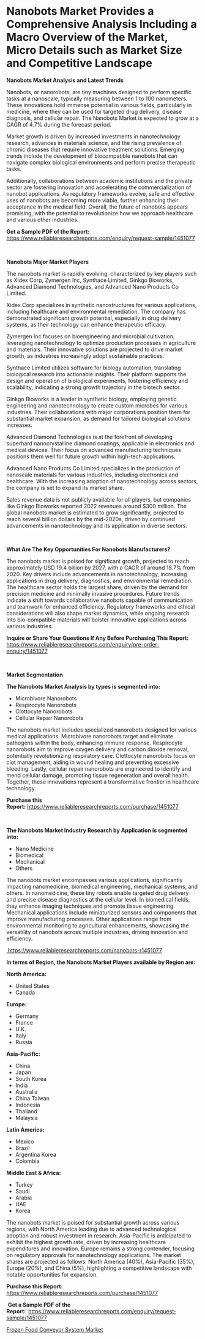 <p><h1>Nanobots Market Provides a Comprehensive Analysis Including a Macro Overview of the Market, Micro Details such as Market Size and Competitive Landscape</h1></p><p><strong>Nanobots Market Analysis and Latest Trends</strong></p>
<p><p>Nanobots, or nanorobots, are tiny machines designed to perform specific tasks at a nanoscale, typically measuring between 1 to 100 nanometers. These innovations hold immense potential in various fields, particularly in medicine, where they can be used for targeted drug delivery, disease diagnosis, and cellular repair. The Nanobots Market is expected to grow at a CAGR of 4.7% during the forecast period. </p><p>Market growth is driven by increased investments in nanotechnology research, advances in materials science, and the rising prevalence of chronic diseases that require innovative treatment solutions. Emerging trends include the development of biocompatible nanobots that can navigate complex biological environments and perform precise therapeutic tasks. </p><p>Additionally, collaborations between academic institutions and the private sector are fostering innovation and accelerating the commercialization of nanobot applications. As regulatory frameworks evolve, safe and effective uses of nanobots are becoming more viable, further enhancing their acceptance in the medical field. Overall, the future of nanobots appears promising, with the potential to revolutionize how we approach healthcare and various other industries.</p></p>
<p><strong>Get a Sample PDF of the Report:&nbsp;</strong> <a href="https://www.reliableresearchreports.com/enquiry/request-sample/1451077?utm_campaign=2030&utm_medium=2&utm_source=Github&utm_content=ia&utm_term=28022025&utm_id=nanobots">https://www.reliableresearchreports.com/enquiry/request-sample/1451077</a></p>
<p>&nbsp;</p>
<p><strong>Nanobots Major Market Players</strong></p>
<p><p>The nanobots market is rapidly evolving, characterized by key players such as Xidex Corp, Zymergen Inc, Synthace Limited, Ginkgo Bioworks, Advanced Diamond Technologies, and Advanced Nano Products Co Limited. </p><p>Xidex Corp specializes in synthetic nanostructures for various applications, including healthcare and environmental remediation. The company has demonstrated significant growth potential, especially in drug delivery systems, as their technology can enhance therapeutic efficacy.</p><p>Zymergen Inc focuses on bioengineering and microbial cultivation, leveraging nanotechnology to optimize production processes in agriculture and materials. Their innovative solutions are projected to drive market growth, as industries increasingly adopt sustainable practices.</p><p>Synthace Limited utilizes software for biology automation, translating biological research into actionable insights. Their platform supports the design and operation of biological experiments, fostering efficiency and scalability, indicating a strong growth trajectory in the biotech sector.</p><p>Ginkgo Bioworks is a leader in synthetic biology, employing genetic engineering and nanotechnology to create custom microbes for various industries. Their collaborations with major corporations position them for substantial market expansion, as demand for tailored biological solutions increases.</p><p>Advanced Diamond Technologies is at the forefront of developing superhard nanocrystalline diamond coatings, applicable in electronics and medical devices. Their focus on advanced manufacturing techniques positions them well for future growth within high-tech applications.</p><p>Advanced Nano Products Co Limited specializes in the production of nanoscale materials for various industries, including electronics and healthcare. With the increasing adoption of nanotechnology across sectors, the company is set to expand its market share.</p><p>Sales revenue data is not publicly available for all players, but companies like Ginkgo Bioworks reported 2022 revenues around $300 million. The global nanobots market is estimated to grow significantly, projected to reach several billion dollars by the mid-2020s, driven by continued advancements in nanotechnology and its application in diverse sectors.</p></p>
<p>&nbsp;</p>
<p><strong>What Are The Key Opportunities For Nanobots Manufacturers?</strong></p>
<p><p>The nanobots market is poised for significant growth, projected to reach approximately USD 19.4 billion by 2027, with a CAGR of around 18.7% from 2020. Key drivers include advancements in nanotechnology, increasing applications in drug delivery, diagnostics, and environmental remediation. The healthcare sector holds the largest share, driven by the demand for precision medicine and minimally invasive procedures. Future trends indicate a shift towards collaborative nanobots capable of communication and teamwork for enhanced efficiency. Regulatory frameworks and ethical considerations will also shape market dynamics, while ongoing research into bio-compatible materials will bolster innovative applications across various industries.</p></p>
<p><strong>Inquire or Share Your Questions If Any Before Purchasing This Report:</strong> <a href="https://www.reliableresearchreports.com/enquiry/pre-order-enquiry/1451077?utm_campaign=2030&utm_medium=2&utm_source=Github&utm_content=ia&utm_term=28022025&utm_id=nanobots">https://www.reliableresearchreports.com/enquiry/pre-order-enquiry/1451077</a></p>
<p>&nbsp;</p>
<p><strong>Market Segmentation</strong></p>
<p><strong>The Nanobots Market Analysis by types is segmented into:</strong></p>
<p><ul><li>Microbivore Nanorobots</li><li>Respirocyte Nanorobots</li><li>Clottocyte Nanorobots</li><li>Cellular Repair Nanorobots</li></ul></p>
<p><p>The nanobots market includes specialized nanorobots designed for various medical applications. Microbivore nanorobots target and eliminate pathogens within the body, enhancing immune response. Respirocyte nanorobots aim to improve oxygen delivery and carbon dioxide removal, potentially revolutionizing respiratory care. Clottocyte nanorobots focus on clot management, aiding in wound healing and preventing excessive bleeding. Lastly, cellular repair nanorobots are engineered to identify and mend cellular damage, promoting tissue regeneration and overall health. Together, these innovations represent a transformative frontier in healthcare technology.</p></p>
<p><strong>Purchase this Report:&nbsp;</strong><a href="https://www.reliableresearchreports.com/purchase/1451077?utm_campaign=2030&utm_medium=2&utm_source=Github&utm_content=ia&utm_term=28022025&utm_id=nanobots">https://www.reliableresearchreports.com/purchase/1451077</a></p>
<p>&nbsp;</p>
<p><strong>The Nanobots Market Industry Research by Application is segmented into:</strong></p>
<p><ul><li>Nano Medicine</li><li>Biomedical</li><li>Mechanical</li><li>Others</li></ul></p>
<p><p>The nanobots market encompasses various applications, significantly impacting nanomedicine, biomedical engineering, mechanical systems, and others. In nanomedicine, these tiny robots enable targeted drug delivery and precise disease diagnostics at the cellular level. In biomedical fields, they enhance imaging techniques and promote tissue engineering. Mechanical applications include miniaturized sensors and components that improve manufacturing processes. Other applications range from environmental monitoring to agricultural enhancements, showcasing the versatility of nanobots across multiple industries, driving innovation and efficiency.</p></p>
<p><a href="https://www.reliableresearchreports.com/nanobots-r1451077?utm_campaign=2030&utm_medium=2&utm_source=Github&utm_content=ia&utm_term=28022025&utm_id=nanobots">&nbsp;https://www.reliableresearchreports.com/nanobots-r1451077</a></p>
<p><strong>In terms of Region, the Nanobots Market Players available by Region are:</strong></p>
<p>
    <p> <strong> North America: </strong>
        <ul>
            <li>United States</li>
            <li>Canada</li>
        </ul>
        </p> 
    <p> <strong> Europe: </strong>
        <ul>
            <li>Germany</li>
            <li>France</li>
            <li>U.K.</li>
            <li>Italy</li>
            <li>Russia</li>
        </ul>
        </p> 
    <p> <strong> Asia-Pacific: </strong>
        <ul>
            <li>China</li>
            <li>Japan</li>
            <li>South Korea</li>
            <li>India</li>
            <li>Australia</li>
            <li>China Taiwan</li>
            <li>Indonesia</li>
            <li>Thailand</li>
            <li>Malaysia</li>
        </ul>
        </p> 
    <p> <strong> Latin America: </strong>
        <ul>
            <li>Mexico</li>
            <li>Brazil</li>
            <li>Argentina Korea</li>
            <li>Colombia</li>
        </ul>
        </p> 
    <p> <strong> Middle East & Africa: </strong>
        <ul>
            <li>Turkey</li>
            <li>Saudi</li>
            <li>Arabia</li>
            <li>UAE</li>
            <li>Korea</li>
        </ul>
    </p>
    </p>
<p><p>The nanobots market is poised for substantial growth across various regions, with North America leading due to advanced technological adoption and robust investment in research. Asia-Pacific is anticipated to exhibit the highest growth rate, driven by increasing healthcare expenditures and innovation. Europe remains a strong contender, focusing on regulatory approvals for nanotechnology applications. The market shares are projected as follows: North America (40%), Asia-Pacific (35%), Europe (20%), and China (5%), highlighting a competitive landscape with notable opportunities for expansion.</p></p>
<p><strong>Purchase this Report: </strong><a href="https://www.reliableresearchreports.com/purchase/1451077?utm_campaign=2030&utm_medium=2&utm_source=Github&utm_content=ia&utm_term=28022025&utm_id=nanobots">https://www.reliableresearchreports.com/purchase/1451077</a></p>
<p>&nbsp;<strong>Get a Sample PDF of the Report:&nbsp;&nbsp;</strong><a href="https://www.reliableresearchreports.com/enquiry/request-sample/1451077?utm_campaign=2030&utm_medium=2&utm_source=Github&utm_content=ia&utm_term=28022025&utm_id=nanobots">https://www.reliableresearchreports.com/enquiry/request-sample/1451077</a></p>
<p><strong></strong></p>
<p><p><a href="https://github.com/stickkinkel/Market-Research-Report-List-1/blob/main/frozen-food-conveyor-system-market.md?utm_campaign=2030&utm_medium=2&utm_source=Github&utm_content=ia&utm_term=28022025&utm_id=nanobots">Frozen Food Conveyor System Market</a></p></p>